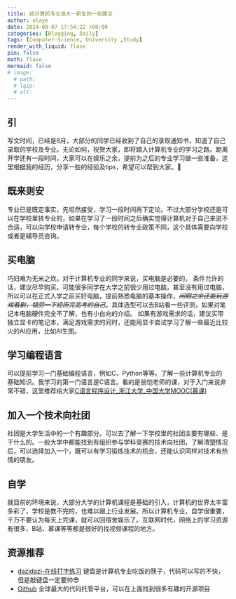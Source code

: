 ```yaml
---
title: 给计算机专业准大一新生的一些建议
author: alaye
date: 2024-08-07 17:54:22 +08:00
categories: [Blogging, Daily]
tags: [Computer-Science, University ,Study]
render_with_liquid: flase
pin: false
math: flase
mermaid: false
# image:
  # path: 
  # lqip: 
  # alt: 
---
```


## 引

写文时间，已经是8月，大部分的同学已经收到了自己的录取通知书，知道了自己录取的学校及专业。无论如何，祝贺大家，即将踏入计算机专业的学习之路。距离开学还有一段时间，大家可以在娱乐之余，提前为之后的专业学习做一些准备，这里根据我的经历，分享一些的经验及tips，希望可以帮到大家。🤔

## 既来则安

专业已是既定事实，先坦然接受，学习一段时间再下定论。不过大部分学校还是可以在学校里转专业的，如果在学习了一段时间之后确实觉得计算机对于自己来说不合适，可以向学校申请转专业，每个学校的转专业政策不同，这个具体需要向学校或者是辅导员咨询。

## 买电脑

巧妇难为无米之炊。对于计算机专业的同学来说，买电脑是必要的。
条件允许的话，建议尽早购买。可能很多同学在大学之前很少用过电脑，甚至没有用过电脑，所以可以在正式入学之前买好电脑，提前熟悉电脑的基本操作，*~~闲暇之余还能玩游戏看剧，犒劳一下经历完高考的自己~~*。具体选型可以去B站看一些评测，如果对笔记本电脑硬件完全不了解，也有小白向的介绍。
如果有游戏需求的话，建议买带独立显卡的笔记本，满足游戏需求的同时，还能用显卡尝试学习了解一些最近比较火的AI应用，比如AI生图。

## 学习编程语言

可以提前学习一门基础编程语言，例如C、Python等等。了解一些计算机专业的基础知识。我学习的第一门语言是C语言。看的是翁恺老师的课，对于入门来说非常不错，这里推荐给大家[C语言程序设计_浙江大学_中国大学MOOC(慕课)](https://www.icourse163.org/course/ZJU-9001)

## 加入一个技术向社团

社团是大学生活中的一个有趣部分。可以去了解一下学校里的社团主要有哪些、是干什么的。一般大学中都能找到有组织参与学科竞赛的技术向社团，了解清楚情况后，可以选择加入一个，既可以有学习锻炼技术的机会，还能认识同样对技术有热情的朋友。

## 自学

就目前的环境来说，大部分大学的计算机课程是基础的引入，计算机的世界太丰富多彩了，学校是教不完的，也难以跟上行业发展。所以计算机专业，自学很重要，千万不要认为每天上完课，就可以回宿舍娱乐了。互联网时代，网络上的学习资源有很多，B站、慕课等等都是很好的找视频课程的地方。

## 资源推荐

- [dazidazi-在线打字练习](https://dazidazi.com/) 键盘是计算机专业吃饭的筷子，代码可以写的不快，但是敲键盘一定要帅😎
- [Github](https://github.com/) 全球最大的代码托管平台，可以在上面找到很多有趣的开源项目